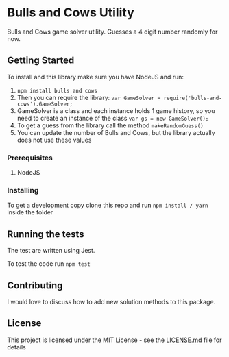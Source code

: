# Bulls and Cows Utility

Bulls and Cows game solver utility. Guesses a 4 digit number randomly for now.

## Getting Started

To install and this library make sure you have NodeJS and run:

1. `npm install bulls and cows`
2. Then you can require the library: `var GameSolver = require('bulls-and-cows').GameSolver;`
3. GameSolver is a class and each instance holds 1 game history, so you need to create an instance of the class `var gs = new GameSolver();`
4. To get a guess from the library call the method `makeRandomGuess()`
5. You can update the number of Bulls and Cows, but the library actually does not use these values

### Prerequisites

1. NodeJS

### Installing

To get a development copy clone this repo and run `npm install / yarn` inside the folder

## Running the tests

The test are written using Jest.

To test the code run `npm test`

## Contributing

I would love to discuss how to add new solution methods to this package.

## License

This project is licensed under the MIT License - see the [LICENSE.md](LICENSE.md) file for details